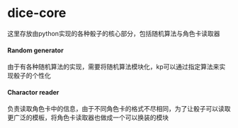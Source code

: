 # dice-core

这里存放由python实现的各种骰子的核心部分，包括随机算法与角色卡读取器

#### Random generator

由于有各种随机算法的实现，需要将随机算法模块化，kp可以通过指定算法来实现骰子的个性化  

#### Charactor reader  

负责读取角色卡中的信息，由于不同角色卡的格式不尽相同，为了让骰子可以读取更广泛的模板，将角色卡读取器也做成一个可以换装的模块